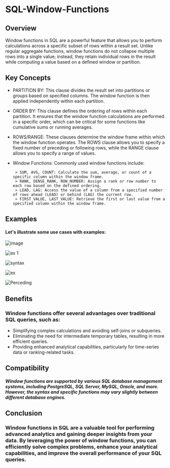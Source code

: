 # SQL-Window-Functions

## Overview

Window functions in SQL are a powerful feature that allows you to perform calculations across a specific subset of rows within a result set. Unlike regular aggregate functions, window functions do not collapse multiple rows into a single value; instead, they retain individual rows in the result while computing a value based on a defined window or partition.

## Key Concepts

- PARTITION BY: This clause divides the result set into partitions or groups based on specified columns. The window function is then applied independently within each partition.

- ORDER BY: This clause defines the ordering of rows within each partition. It ensures that the window function calculations are performed in a specific order, which can be critical for some functions like cumulative sums or running averages.

- ROWS/RANGE: These clauses determine the window frame within which the window function operates. The ROWS clause allows you to specify a fixed number of preceding or following rows, while the RANGE clause allows you to specify a range of values.

- Window Functions: Commonly used window functions include:

       > SUM, AVG, COUNT: Calculate the sum, average, or count of a specific column within the window frame.
       > RANK, DENSE_RANK, ROW_NUMBER: Assign a rank or row number to each row based on the defined ordering.
       > LEAD, LAG: Access the value of a column from a specified number of rows ahead (LEAD) or behind (LAG) the current row.
       > FIRST_VALUE, LAST_VALUE: Retrieve the first or last value from a specified column within the window frame.


## Examples
#### Let's illustrate some use cases with examples:

![image](https://github.com/izhangit/SQL-Window-Functions/assets/108143680/d9faea96-d4f4-41bc-b91d-00dabf8691ed)


![ex 1](https://github.com/izhangit/SQL-Window-Functions/assets/108143680/36bedf87-f47b-433e-bcc2-2bf6fdb3deb9)



![syntax](https://github.com/izhangit/SQL-Window-Functions/assets/108143680/d325a3ac-41f3-4826-8d1d-dcadd101c257)


![ex](https://github.com/izhangit/SQL-Window-Functions/assets/108143680/2202d323-bc56-4614-9d90-9509d898e421)


![Perceding](https://github.com/izhangit/SQL-Window-Functions/assets/108143680/17e40ac1-ac1b-43d8-98a7-a7c36f215c49)



## Benefits
### Window functions offer several advantages over traditional SQL queries, such as:

- Simplifying complex calculations and avoiding self-joins or subqueries.
- Eliminating the need for intermediate temporary tables, resulting in more efficient queries.
- Providing enhanced analytical capabilities, particularly for time-series data or ranking-related tasks.

## Compatibility
##### Window functions are supported by various SQL database management systems, including PostgreSQL, SQL Server, MySQL, Oracle, and more. However, the syntax and specific functions may vary slightly between different database engines.



## Conclusion
### Window functions in SQL are a valuable tool for performing advanced analytics and gaining deeper insights from your data. By leveraging the power of window functions, you can efficiently solve complex problems, enhance your analytical capabilities, and improve the overall performance of your SQL queries.

